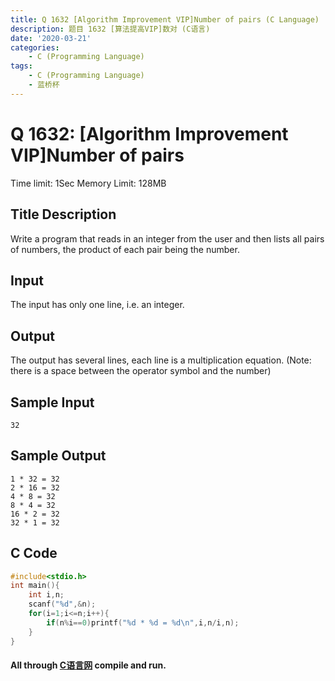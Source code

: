 ```yaml
---
title: Q 1632 [Algorithm Improvement VIP]Number of pairs (C Language)
description: 题目 1632 [算法提高VIP]数对 (C语言)
date: '2020-03-21'
categories:
    - C (Programming Language)
tags:
    - C (Programming Language)
    - 蓝桥杯
---
```


# Q 1632: [Algorithm Improvement VIP]Number of pairs
Time limit: 1Sec Memory Limit: 128MB
## Title Description
Write a program that reads in an integer from the user and then lists all pairs of numbers, the product of each pair being the number.
## Input
The input has only one line, i.e. an integer. 
## Output
The output has several lines, each line is a multiplication equation. (Note: there is a space between the operator symbol and the number)
## Sample Input
```
32 
```
## Sample Output
```
1 * 32 = 32
2 * 16 = 32
4 * 8 = 32
8 * 4 = 32
16 * 2 = 32
32 * 1 = 32
```
## C Code
```c
#include<stdio.h>
int main(){
    int i,n;
    scanf("%d",&n);
    for(i=1;i<=n;i++){
        if(n%i==0)printf("%d * %d = %d\n",i,n/i,n);
    }
}
```
#### All through [C语言网](https://www.dotcpp.com/) compile and run.